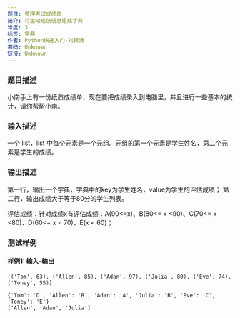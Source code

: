 ```yaml
---
题目: 整理考试成绩单
简介: 将运动成绩信息组成字典
难度: 3
标签: 字典
作者: Python快速入门-刘锦涛
慕码: Unknown
链接: Unknown
---
```


### 题目描述

小南手上有一份纸质成绩单，现在要把成绩录入到电脑里，并且进行一些基本的统计，请你帮帮小南。

### 输入描述

一个 list，list 中每个元素是一个元组。元组的第一个元素是学生姓名，第二个元素是学生的成绩。

### 输出描述

第一行，输出一个字典，字典中的key为学生姓名，value为学生的评估成绩；
第二行，输出成绩大于等于80分的学生列表。

评估成绩：针对成绩x有评估成绩：A(90<=x)、B(80<= x <90)、C(70<= x <80)、D(60<= x < 70)、E(x < 60)；

### 测试样例

#### 样例1: 输入-输出

```
[('Tom', 63), ('Allen', 85), ('Adan', 97), ('Julia', 80), ('Eve', 74), ('Toney', 55)]
```

```
{'Tom': 'D', 'Allen': 'B', 'Adan': 'A', 'Julia': 'B', 'Eve': 'C', 'Toney': 'E'}
['Allen', 'Adan', 'Julia']
```
